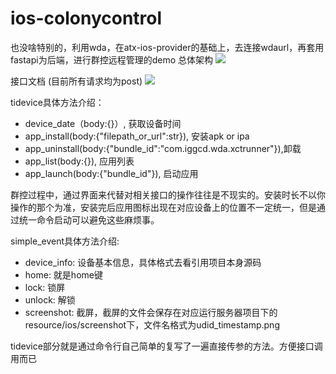 # ios-colonycontrol

也没啥特别的，利用wda，在atx-ios-provider的基础上，去连接wdaurl，再套用fastapi为后端，进行群控远程管理的demo
总体架构
![](https://s3.bmp.ovh/imgs/2022/02/5a98049be291c4b6.png)

接口文档 (目前所有请求均为post)
![](https://s3.bmp.ovh/imgs/2022/02/56ec6c216bf82c7b.png)

tidevice具体方法介绍：

- device_date（body:{}）, 获取设备时间
- app_install(body:{"filepath_or_url":str}),  安装apk or ipa
- app_uninstall(body:{"bundle_id":"com.iggcd.wda.xctrunner"}),卸载
- app_list(body:{}), 应用列表
- app_launch(body:{"bundle_id"}), 启动应用

群控过程中，通过界面来代替对相关接口的操作往往是不现实的。安装时长不以你操作的那个为准，安装完后应用图标出现在对应设备上的位置不一定统一，但是通过统一命令启动可以避免这些麻烦事。



simple_event具体方法介绍:

- device_info: 设备基本信息，具体格式去看引用项目本身源码
- home:  就是home键
- lock: 锁屏
- unlock: 解锁
- screenshot: 截屏，截屏的文件会保存在对应运行服务器项目下的resource/ios/screenshot下，文件名格式为udid_timestamp.png


tidevice部分就是通过命令行自己简单的复写了一遍直接传参的方法。方便接口调用而已

